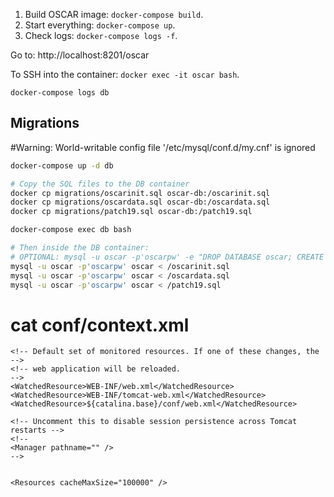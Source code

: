 
1. Build OSCAR image: `docker-compose build`.
2. Start everything: `docker-compose up`.
3. Check logs: `docker-compose logs -f`.

Go to: http://localhost:8201/oscar

To SSH into the container: `docker exec -it oscar bash`.

`docker-compose logs db`

## Migrations

#Warning: World-writable config file '/etc/mysql/conf.d/my.cnf' is ignored

```bash
docker-compose up -d db

# Copy the SQL files to the DB container
docker cp migrations/oscarinit.sql oscar-db:/oscarinit.sql
docker cp migrations/oscardata.sql oscar-db:/oscardata.sql
docker cp migrations/patch19.sql oscar-db:/patch19.sql

docker-compose exec db bash

# Then inside the DB container:
# OPTIONAL: mysql -u oscar -p'oscarpw' -e "DROP DATABASE oscar; CREATE DATABASE oscar;"
mysql -u oscar -p'oscarpw' oscar < /oscarinit.sql
mysql -u oscar -p'oscarpw' oscar < /oscardata.sql
mysql -u oscar -p'oscarpw' oscar < /patch19.sql
```


# cat conf/context.xml
<?xml version="1.0" encoding="UTF-8"?>
<!--
  Licensed to the Apache Software Foundation (ASF) under one or more
  contributor license agreements.  See the NOTICE file distributed with
  this work for additional information regarding copyright ownership.
  The ASF licenses this file to You under the Apache License, Version 2.0
  (the "License"); you may not use this file except in compliance with
  the License.  You may obtain a copy of the License at

      http://www.apache.org/licenses/LICENSE-2.0

  Unless required by applicable law or agreed to in writing, software
  distributed under the License is distributed on an "AS IS" BASIS,
  WITHOUT WARRANTIES OR CONDITIONS OF ANY KIND, either express or implied.
  See the License for the specific language governing permissions and
  limitations under the License.
-->
<!-- The contents of this file will be loaded for each web application -->
<Context>

    <!-- Default set of monitored resources. If one of these changes, the    -->
    <!-- web application will be reloaded.                                   -->
    <WatchedResource>WEB-INF/web.xml</WatchedResource>
    <WatchedResource>WEB-INF/tomcat-web.xml</WatchedResource>
    <WatchedResource>${catalina.base}/conf/web.xml</WatchedResource>

    <!-- Uncomment this to disable session persistence across Tomcat restarts -->
    <!--
    <Manager pathname="" />
    -->


    <Resources cacheMaxSize="100000" />
</Context>
